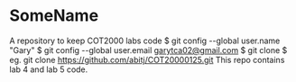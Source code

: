 # SomeName
A repository to keep COT2000 labs code
$ git config --global user.name "Gary"
$ git config --global user.email garytca02@gmail.com
$ git clone <repository-url>
$ eg. git clone https://github.com/abitj/COT20000125.git
This repo contains lab 4 and lab 5 code.
